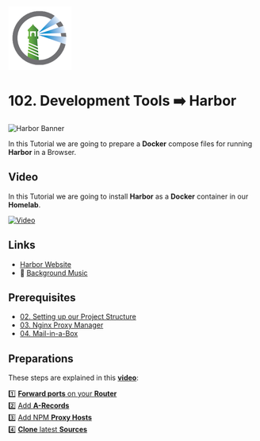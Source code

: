 ![Harbor](_assets/images/harbor.png)
# 102. Development Tools ➡️ Harbor

![Harbor Banner](_assets/images/harbor-banner.png)

In this Tutorial we are going to prepare a **Docker** compose files for running **Harbor** in a Browser.

## Video

In this Tutorial we are going to install **Harbor** as a **Docker** container in our **Homelab**.

[![Video](_assets/images/harbor-video.png)](https://youtu.be/XXXXXXXXXXXXXXXX)

## Links

- [Harbor Website](https://bitnami.com/stack/harbor)
- 🎺 [Background Music](https://freesound.org/people/XXXXXXXXXXXXXXX)

## Prerequisites

- [02. Setting up our Project Structure](../../02_setting_up_our_project_structure/README.md)
- [03. Nginx Proxy Manager](../../03_nginx_proxy_manager/README.md)
- [04. Mail-in-a-Box](../../04_mail_in_a_box/README.md)

## Preparations

These steps are explained in this **[video](https://youtu.be/8UoNDwNV4R8)**:

1️⃣ [**Forward ports** on your **Router**](../05_databases/README.md#forward-ports-router) \
2️⃣ [Add **A-Records**](../05_databases/README.md#add-a-record) \
3️⃣ [Add NPM **Proxy Hosts**](../05_databases/README.md#npm-proxy-host) \
4️⃣ [**Clone** latest **Sources**](../05_databases/README.md#latest-sources)
